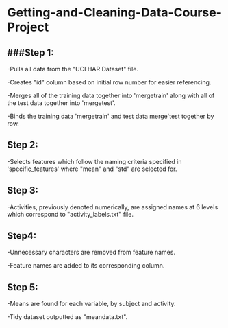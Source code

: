 # Getting-and-Cleaning-Data-Course-Project

###Step 1:
-------
-Pulls all data from the "UCI HAR Dataset" file.

-Creates "id" column based on initial row number for easier referencing.

-Merges all of the training data together into 'mergetrain' along with all of the test data together into 'mergetest'.

-Binds the training data 'mergetrain' and test data merge'test together by row.

Step 2:
-------
-Selects features which follow the naming criteria specified in 'specific_features' where "mean" and "std" are selected for.

Step 3:
-------

-Activities, previously denoted numerically, are assigned names at 6 levels which correspond to "activity_labels.txt" file.

Step4:
-------

-Unnecessary characters are removed from feature names.

-Feature names are added to its corresponding column.

Step 5:
-------

-Means are found for each variable, by subject and activity.

-Tidy dataset outputted as "meandata.txt".
